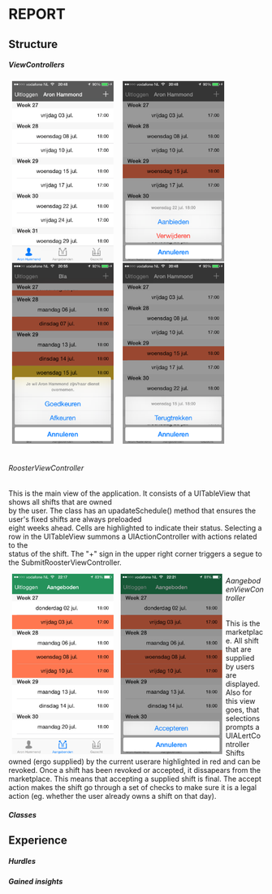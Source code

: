 # REPORT

## Structure

##### ViewControllers
<img src="docs/screens/RoosterViewController.png" width="200" hspace="7">
<img src="docs/screens/SupplyAction.png" width="200" hspace="7">
<img src="docs/screens/ApproveAction.png" width="200" hspace="7">
<img src="docs/screens/RevokeAction.png" width="200" hspace="7"><br><br>

###### RoosterViewController
This is the main view of the application. It consists of a UITableView that shows all shifts that are owned  
by the user. The class has an upadateSchedule() method that ensures the user's fixed shifts are always preloaded  
eight weeks ahead. Cells are highlighted to indicate their status. Selecting a row in the UITableView summons a UIActionController with actions related to the  
status of the shift. The "+" sign in the upper right corner triggers a segue to the SubmitRoosterViewController.  

<img align="left" src="docs/screens/AangebodenViewController.png" width="200" hspace="7">
<img align="left" src="docs/screens/AcceptAction.png" width="200" hspace="7">

###### AangebodenViewController
This is the marketplace. All shift that are supplied by users are displayed. Also for this view goes, that selections prompts
a UIALertController Shifts owned (ergo supplied) by the current userare highlighted in red and can be revoked. Once a shift
has been revoked or accepted, it dissapears from the marketplace. This means that accepting a supplied shift is final. The
accept action makes the shift go through a set of checks to make sure it is a legal action (eg. whether the user already owns
a shift on that day).

##### Classes






## Experience

##### Hurdles
##### Gained insights
